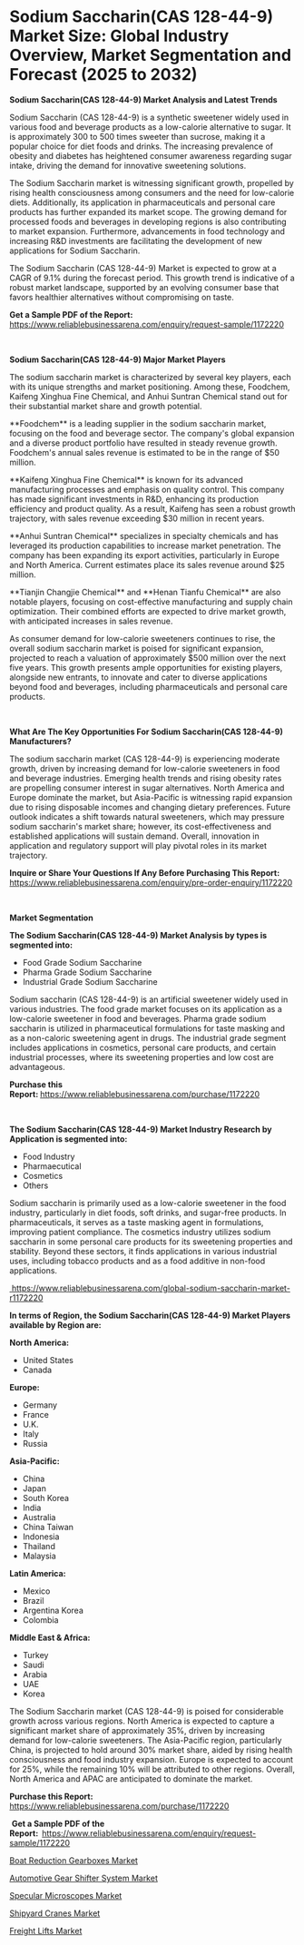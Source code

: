 <p><h1>Sodium Saccharin(CAS 128-44-9) Market Size: Global Industry Overview, Market Segmentation and Forecast (2025 to 2032)</h1></p><p><strong>Sodium Saccharin(CAS 128-44-9) Market Analysis and Latest Trends</strong></p>
<p><p>Sodium Saccharin (CAS 128-44-9) is a synthetic sweetener widely used in various food and beverage products as a low-calorie alternative to sugar. It is approximately 300 to 500 times sweeter than sucrose, making it a popular choice for diet foods and drinks. The increasing prevalence of obesity and diabetes has heightened consumer awareness regarding sugar intake, driving the demand for innovative sweetening solutions.</p><p>The Sodium Saccharin market is witnessing significant growth, propelled by rising health consciousness among consumers and the need for low-calorie diets. Additionally, its application in pharmaceuticals and personal care products has further expanded its market scope. The growing demand for processed foods and beverages in developing regions is also contributing to market expansion. Furthermore, advancements in food technology and increasing R&D investments are facilitating the development of new applications for Sodium Saccharin.</p><p>The Sodium Saccharin (CAS 128-44-9) Market is expected to grow at a CAGR of 9.1% during the forecast period. This growth trend is indicative of a robust market landscape, supported by an evolving consumer base that favors healthier alternatives without compromising on taste.</p></p>
<p><strong>Get a Sample PDF of the Report:&nbsp;</strong> <a href="https://www.reliablebusinessarena.com/enquiry/request-sample/1172220?utm_campaign=1990&utm_medium=2&utm_source=Github&utm_content=ia&utm_term=02022025&utm_id=sodium-saccharincas-128-44-9">https://www.reliablebusinessarena.com/enquiry/request-sample/1172220</a></p>
<p>&nbsp;</p>
<p><strong>Sodium Saccharin(CAS 128-44-9) Major Market Players</strong></p>
<p><p>The sodium saccharin market is characterized by several key players, each with its unique strengths and market positioning. Among these, Foodchem, Kaifeng Xinghua Fine Chemical, and Anhui Suntran Chemical stand out for their substantial market share and growth potential.</p><p>**Foodchem** is a leading supplier in the sodium saccharin market, focusing on the food and beverage sector. The company's global expansion and a diverse product portfolio have resulted in steady revenue growth. Foodchem's annual sales revenue is estimated to be in the range of $50 million.</p><p>**Kaifeng Xinghua Fine Chemical** is known for its advanced manufacturing processes and emphasis on quality control. This company has made significant investments in R&D, enhancing its production efficiency and product quality. As a result, Kaifeng has seen a robust growth trajectory, with sales revenue exceeding $30 million in recent years.</p><p>**Anhui Suntran Chemical** specializes in specialty chemicals and has leveraged its production capabilities to increase market penetration. The company has been expanding its export activities, particularly in Europe and North America. Current estimates place its sales revenue around $25 million.</p><p>**Tianjin Changjie Chemical** and **Henan Tianfu Chemical** are also notable players, focusing on cost-effective manufacturing and supply chain optimization. Their combined efforts are expected to drive market growth, with anticipated increases in sales revenue.</p><p>As consumer demand for low-calorie sweeteners continues to rise, the overall sodium saccharin market is poised for significant expansion, projected to reach a valuation of approximately $500 million over the next five years. This growth presents ample opportunities for existing players, alongside new entrants, to innovate and cater to diverse applications beyond food and beverages, including pharmaceuticals and personal care products.</p></p>
<p>&nbsp;</p>
<p><strong>What Are The Key Opportunities For Sodium Saccharin(CAS 128-44-9) Manufacturers?</strong></p>
<p><p>The sodium saccharin market (CAS 128-44-9) is experiencing moderate growth, driven by increasing demand for low-calorie sweeteners in food and beverage industries. Emerging health trends and rising obesity rates are propelling consumer interest in sugar alternatives. North America and Europe dominate the market, but Asia-Pacific is witnessing rapid expansion due to rising disposable incomes and changing dietary preferences. Future outlook indicates a shift towards natural sweeteners, which may pressure sodium saccharin's market share; however, its cost-effectiveness and established applications will sustain demand. Overall, innovation in application and regulatory support will play pivotal roles in its market trajectory.</p></p>
<p><strong>Inquire or Share Your Questions If Any Before Purchasing This Report:</strong> <a href="https://www.reliablebusinessarena.com/enquiry/pre-order-enquiry/1172220?utm_campaign=1990&utm_medium=2&utm_source=Github&utm_content=ia&utm_term=02022025&utm_id=sodium-saccharincas-128-44-9">https://www.reliablebusinessarena.com/enquiry/pre-order-enquiry/1172220</a></p>
<p>&nbsp;</p>
<p><strong>Market Segmentation</strong></p>
<p><strong>The Sodium Saccharin(CAS 128-44-9) Market Analysis by types is segmented into:</strong></p>
<p><ul><li>Food Grade Sodium Saccharine</li><li>Pharma Grade Sodium Saccharine</li><li>Industrial Grade Sodium Saccharine</li></ul></p>
<p><p>Sodium saccharin (CAS 128-44-9) is an artificial sweetener widely used in various industries. The food grade market focuses on its application as a low-calorie sweetener in food and beverages. Pharma grade sodium saccharin is utilized in pharmaceutical formulations for taste masking and as a non-caloric sweetening agent in drugs. The industrial grade segment includes applications in cosmetics, personal care products, and certain industrial processes, where its sweetening properties and low cost are advantageous.</p></p>
<p><strong>Purchase this Report:&nbsp;</strong><a href="https://www.reliablebusinessarena.com/purchase/1172220?utm_campaign=1990&utm_medium=2&utm_source=Github&utm_content=ia&utm_term=02022025&utm_id=sodium-saccharincas-128-44-9">https://www.reliablebusinessarena.com/purchase/1172220</a></p>
<p>&nbsp;</p>
<p><strong>The Sodium Saccharin(CAS 128-44-9) Market Industry Research by Application is segmented into:</strong></p>
<p><ul><li>Food Industry</li><li>Pharmaecutical</li><li>Cosmetics</li><li>Others</li></ul></p>
<p><p>Sodium saccharin is primarily used as a low-calorie sweetener in the food industry, particularly in diet foods, soft drinks, and sugar-free products. In pharmaceuticals, it serves as a taste masking agent in formulations, improving patient compliance. The cosmetics industry utilizes sodium saccharin in some personal care products for its sweetening properties and stability. Beyond these sectors, it finds applications in various industrial uses, including tobacco products and as a food additive in non-food applications.</p></p>
<p><a href="https://www.reliablebusinessarena.com/global-sodium-saccharin-market-r1172220?utm_campaign=1990&utm_medium=2&utm_source=Github&utm_content=ia&utm_term=02022025&utm_id=sodium-saccharincas-128-44-9">&nbsp;https://www.reliablebusinessarena.com/global-sodium-saccharin-market-r1172220</a></p>
<p><strong>In terms of Region, the Sodium Saccharin(CAS 128-44-9) Market Players available by Region are:</strong></p>
<p>
    <p> <strong> North America: </strong>
        <ul>
            <li>United States</li>
            <li>Canada</li>
        </ul>
        </p> 
    <p> <strong> Europe: </strong>
        <ul>
            <li>Germany</li>
            <li>France</li>
            <li>U.K.</li>
            <li>Italy</li>
            <li>Russia</li>
        </ul>
        </p> 
    <p> <strong> Asia-Pacific: </strong>
        <ul>
            <li>China</li>
            <li>Japan</li>
            <li>South Korea</li>
            <li>India</li>
            <li>Australia</li>
            <li>China Taiwan</li>
            <li>Indonesia</li>
            <li>Thailand</li>
            <li>Malaysia</li>
        </ul>
        </p> 
    <p> <strong> Latin America: </strong>
        <ul>
            <li>Mexico</li>
            <li>Brazil</li>
            <li>Argentina Korea</li>
            <li>Colombia</li>
        </ul>
        </p> 
    <p> <strong> Middle East & Africa: </strong>
        <ul>
            <li>Turkey</li>
            <li>Saudi</li>
            <li>Arabia</li>
            <li>UAE</li>
            <li>Korea</li>
        </ul>
    </p>
    </p>
<p><p>The Sodium Saccharin market (CAS 128-44-9) is poised for considerable growth across various regions. North America is expected to capture a significant market share of approximately 35%, driven by increasing demand for low-calorie sweeteners. The Asia-Pacific region, particularly China, is projected to hold around 30% market share, aided by rising health consciousness and food industry expansion. Europe is expected to account for 25%, while the remaining 10% will be attributed to other regions. Overall, North America and APAC are anticipated to dominate the market.</p></p>
<p><strong>Purchase this Report: </strong><a href="https://www.reliablebusinessarena.com/purchase/1172220?utm_campaign=1990&utm_medium=2&utm_source=Github&utm_content=ia&utm_term=02022025&utm_id=sodium-saccharincas-128-44-9">https://www.reliablebusinessarena.com/purchase/1172220</a></p>
<p>&nbsp;<strong>Get a Sample PDF of the Report:&nbsp;&nbsp;</strong><a href="https://www.reliablebusinessarena.com/enquiry/request-sample/1172220?utm_campaign=1990&utm_medium=2&utm_source=Github&utm_content=ia&utm_term=02022025&utm_id=sodium-saccharincas-128-44-9">https://www.reliablebusinessarena.com/enquiry/request-sample/1172220</a></p>
<p><strong></strong></p>
<p><p><a href="https://www.linkedin.com/pulse/competitive-landscape-analysis-innovations-theboat-reduction-ifjxe?utm_campaign=1990&utm_medium=2&utm_source=Github&utm_content=ia&utm_term=02022025&utm_id=sodium-saccharincas-128-44-9">Boat Reduction Gearboxes Market</a></p><p><a href="https://www.linkedin.com/pulse/automotive-gear-shifter-system-market-size-set-accelerate-n8tze?utm_campaign=1990&utm_medium=2&utm_source=Github&utm_content=ia&utm_term=02022025&utm_id=sodium-saccharincas-128-44-9">Automotive Gear Shifter System Market</a></p><p><a href="https://www.linkedin.com/pulse/key-trends-opportunities-specular-microscopes-market-from-2025-my2pf?utm_campaign=1990&utm_medium=2&utm_source=Github&utm_content=ia&utm_term=02022025&utm_id=sodium-saccharincas-128-44-9">Specular Microscopes Market</a></p><p><a href="https://www.linkedin.com/pulse/in-depth-evaluation-shipyard-cranes-market-amacro-overview-ohwnf?utm_campaign=1990&utm_medium=2&utm_source=Github&utm_content=ia&utm_term=02022025&utm_id=sodium-saccharincas-128-44-9">Shipyard Cranes Market</a></p><p><a href="https://www.linkedin.com/pulse/global-freight-lifts-market-pulse-trends-growth-analysis-2025-dd84e?utm_campaign=1990&utm_medium=2&utm_source=Github&utm_content=ia&utm_term=02022025&utm_id=sodium-saccharincas-128-44-9">Freight Lifts Market</a></p></p>
